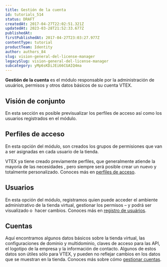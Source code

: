 ```yaml
---
title: Gestión de la cuenta
id: tutorials_514
status: DRAFT
createdAt: 2017-04-27T22:02:51.321Z
updatedAt: 2023-03-28T21:52:33.677Z
publishedAt: 
firstPublishedAt: 2017-04-27T23:03:27.977Z
contentType: tutorial
productTeam: Identity
author: authors_84
slug: vision-general-del-license-manager
legacySlug: vision-general-del-license-manager
subcategory: yMp6sKDiJEi66CGAIQ4ma
---
```



**Gestión de la cuenta** es el módulo responsable por la administración de usuários, permisos y otros datos básicos de su cuenta VTEX.

## Visión de conjunto

En esta sección es posible previsualizar los perfiles de acceso así como los usuarios registrados en el módulo.

## Perfiles de acceso

En esta opción del módulo, son creados los grupos de permisiones que van a ser asignadas en cada usuario de la tienda.

VTEX ya tiene creado previamente perfiles, que generalmente atiende la mayoría de las necesidades , pero siempre será posible crear un nuevo y totalmente personalizado. Conoces más en [perfiles de acceso](/es/tutorial/guia-para-crear-perfiles-de-usuario/).

## Usuarios

En esta opción del módulo, registramos quien puede acceder el ambiente administrativo de la tienda virtual, gestionar los permisos &#8211; y podrá ser visualizado o  hacer cambios. Conoces más en [registro de usuários](/es/tutorial/administrar-usuarios/).

## Cuentas

Aquí encontramos algunos datos básicos sobre la tienda virtual, las configuraciones de dominio y multidominio, claves de acceso para las API, el logotipo de la empresa y la información de contacto. Algunos de estos datos son útiles sólo para VTEX, y pueden no reflejar cambios en los datos que se muestran en la tienda. Conoces más sobre cómo [gestionar cuentas](https://help.vtex.com/es/tutorial/como-gestionar-cuentas).

